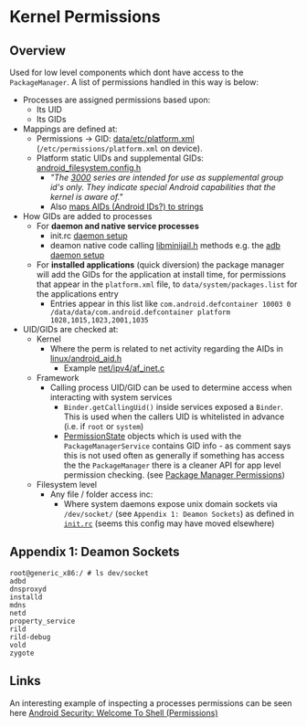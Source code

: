 # Kernel Permissions

## Overview

Used for low level components which dont have access to the `PackageManager`. A list of permissions handled in this way is below:

- Processes are assigned permissions based upon:
  - Its UID
  - Its GIDs
- Mappings are defined at:
   - Permissions -> GID: [data/etc/platform.xml](https://android.googlesource.com/platform/frameworks/base/+/master/data/etc/platform.xml) (`/etc/permissions/platform.xml` on device).
   - Platform static UIDs and supplemental GIDs: [android_filesystem.config.h](https://android.googlesource.com/platform/system/core/+/master/include/private/android_filesystem_config.h)
     - _"The [3000](https://android.googlesource.com/platform/system/core/+/master/include/private/android_filesystem_config.h#109) series are intended for use as supplemental group id's only. They indicate special Android capabilities that the kernel is aware of."_
     - Also [maps AIDs (Android IDs?) to strings](https://android.googlesource.com/platform/system/core/+/master/include/private/android_filesystem_config.h#154)
- How GIDs are added to processes
  - For **daemon and native service processes**
    - init.rc [daemon setup](https://android.googlesource.com/platform/system/core/+/master/rootdir/init.rc#618)
    - deamon native code calling [libminijail.h](https://android.googlesource.com/platform/external/minijail/+/master/libminijail.h#44) methods e.g. the [adb daemon setup](http://androidxref.com/7.0.0_r1/xref/system/core/adb/daemon/main.cpp#113)
  - For **installed applications** (quick diversion) the package manager will add the GIDs for the application at install time, for permissions that appear in the `platform.xml` file, to `data/system/packages.list` for the applications entry
    - Entries appear in this list like `com.android.defcontainer 10003 0 /data/data/com.android.defcontainer platform 1028,1015,1023,2001,1035` 
- UID/GIDs are checked at:
  - Kernel
    - Where the perm is related to net activity regarding the AIDs in [linux/android_aid.h](https://android.googlesource.com/kernel/common/+/android-3.18/include/linux/android_aid.h) 
      - Example [net/ipv4/af_inet.c](https://android.googlesource.com/kernel/common/+/android-3.4/net/ipv4/af_inet.c#127) 
  - Framework
    - Calling process UID/GID can be used to determine access when interacting with system services
      - `Binder.getCallingUid()` inside services exposed a `Binder`. This is used when the callers UID is whitelisted in advance (i.e. if `root` or `system`)  
      - [PermissionState](https://github.com/android/platform_frameworks_base/blob/master/services/core/java/com/android/server/pm/PermissionsState.java#L434) objects which is used with the `PackageManagerService` contains GID info - as comment says this is not used often as generally if something has access the the `PackageManager` there is a cleaner API for app level permission checking. (see [Package Manager Permissions](package_manager_perms.md)) 
  - Filesystem level
    - Any file / folder access inc:
      - Where system daemons expose unix domain sockets via `/dev/socket/` (see `Appendix 1: Deamon Sockets`) as defined in [`init.rc`](https://android.googlesource.com/platform/system/core/+/master/rootdir/init.rc#617) (seems this config may have moved elsewhere)
  

## Appendix 1: Deamon Sockets
    
```
root@generic_x86:/ # ls dev/socket
adbd
dnsproxyd
installd
mdns
netd
property_service
rild
rild-debug
vold
zygote
```
  
## Links

An interesting example of inspecting a processes permissions can be seen here [Android Security: Welcome To Shell (Permissions)](http://doridori.github.io/Android-Security-welcome-to-shell/)
